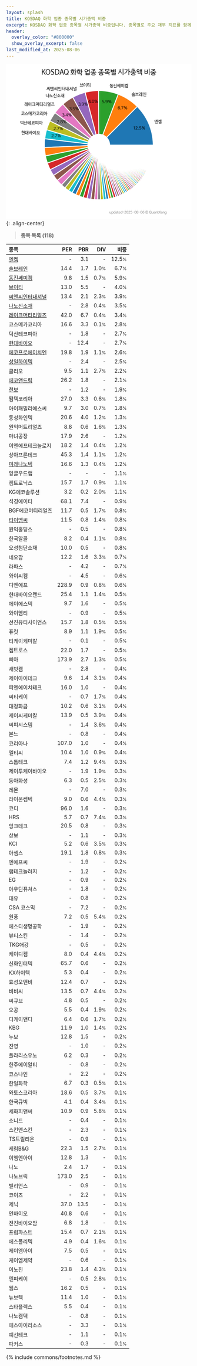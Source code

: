 ```yaml
---
layout: splash
title: KOSDAQ 화학 업종 종목별 시가총액 비중
excerpt: KOSDAQ 화학 업종 종목별 시가총액 비중입니다. 종목별로 주요 재무 지표를 함께 표시합니다.
header:
  overlay_color: "#800000"
  show_overlay_excerpt: false
last_modified_at: 2025-08-06
---
```



![KOSDAQ 화학 업종 종목별 시가총액 비중](/stats/sector/images/kosdaq_업종_화학_종목.png){: .align-center}


> **종목 목록 (118)**<a id="list"></a>

| **종목** | **PER** | **PBR** | **DIV** | **비중** |
| :------- | ------: | ------: | ------: | -------: |
| [엔켐](/348370/) | - | 3.1 | - | 12.5<small>%</small> |
| [솔브레인](/357780/) | 14.4 | 1.7 | 1.0<small>%</small> | 6.7<small>%</small> |
| [동진쎄미켐](/005290/) | 9.8 | 1.5 | 0.7<small>%</small> | 5.9<small>%</small> |
| [브이티](/018290/) | 13.0 | 5.5 | - | 4.0<small>%</small> |
| [씨앤씨인터내셔널](/352480/) | 13.4 | 2.1 | 2.3<small>%</small> | 3.9<small>%</small> |
| [나노신소재](/121600/) | - | 2.8 | 0.4<small>%</small> | 3.5<small>%</small> |
| [레이크머티리얼즈](/281740/) | 42.0 | 6.7 | 0.4<small>%</small> | 3.4<small>%</small> |
| 코스메카코리아 | 16.6 | 3.3 | 0.1<small>%</small> | 2.8<small>%</small> |
| 덕산테코피아 | - | 1.8 | - | 2.7<small>%</small> |
| [현대바이오](/048410/) | - | 12.4 | - | 2.7<small>%</small> |
| [에코프로에이치엔](/383310/) | 19.8 | 1.9 | 1.1<small>%</small> | 2.6<small>%</small> |
| [성일하이텍](/365340/) | - | 2.4 | - | 2.5<small>%</small> |
| 클리오 | 9.5 | 1.1 | 2.7<small>%</small> | 2.2<small>%</small> |
| [에코앤드림](/101360/) | 26.2 | 1.8 | - | 2.1<small>%</small> |
| [천보](/278280/) | - | 1.2 | - | 1.9<small>%</small> |
| 펌텍코리아 | 27.0 | 3.3 | 0.6<small>%</small> | 1.8<small>%</small> |
| 아이패밀리에스씨 | 9.7 | 3.0 | 0.7<small>%</small> | 1.8<small>%</small> |
| 동성화인텍 | 20.6 | 4.0 | 1.2<small>%</small> | 1.3<small>%</small> |
| 원익머트리얼즈 | 8.8 | 0.6 | 1.6<small>%</small> | 1.3<small>%</small> |
| 마녀공장 | 17.9 | 2.6 | - | 1.2<small>%</small> |
| 이엔에프테크놀로지 | 18.2 | 1.4 | 0.4<small>%</small> | 1.2<small>%</small> |
| 상아프론테크 | 45.3 | 1.4 | 1.1<small>%</small> | 1.2<small>%</small> |
| [미래나노텍](/095500/) | 16.6 | 1.3 | 0.4<small>%</small> | 1.2<small>%</small> |
| 잉글우드랩 | - | - | - | 1.1<small>%</small> |
| 켐트로닉스 | 15.7 | 1.7 | 0.9<small>%</small> | 1.1<small>%</small> |
| KG에코솔루션 | 3.2 | 0.2 | 2.0<small>%</small> | 1.1<small>%</small> |
| 석경에이티 | 68.1 | 7.4 | - | 0.9<small>%</small> |
| BGF에코머티리얼즈 | 11.7 | 0.5 | 1.7<small>%</small> | 0.8<small>%</small> |
| [티이엠씨](/425040/) | 11.5 | 0.8 | 1.4<small>%</small> | 0.8<small>%</small> |
| 원익홀딩스 | - | 0.5 | - | 0.8<small>%</small> |
| 한국알콜 | 8.2 | 0.4 | 1.1<small>%</small> | 0.8<small>%</small> |
| 오성첨단소재 | 10.0 | 0.5 | - | 0.8<small>%</small> |
| 네오팜 | 12.2 | 1.6 | 3.3<small>%</small> | 0.7<small>%</small> |
| 라파스 | - | 4.2 | - | 0.7<small>%</small> |
| 와이씨켐 | - | 4.5 | - | 0.6<small>%</small> |
| 디엔에프 | 228.9 | 0.9 | 0.8<small>%</small> | 0.6<small>%</small> |
| 현대바이오랜드 | 25.4 | 1.1 | 1.4<small>%</small> | 0.5<small>%</small> |
| 에이에스텍 | 9.7 | 1.6 | - | 0.5<small>%</small> |
| 와이엠티 | - | 0.9 | - | 0.5<small>%</small> |
| 선진뷰티사이언스 | 15.7 | 1.8 | 0.5<small>%</small> | 0.5<small>%</small> |
| 퓨릿 | 8.9 | 1.1 | 1.9<small>%</small> | 0.5<small>%</small> |
| 티케이케미칼 | - | 0.1 | - | 0.5<small>%</small> |
| 켐트로스 | 22.0 | 1.7 | - | 0.5<small>%</small> |
| 삐아 | 173.9 | 2.7 | 1.3<small>%</small> | 0.5<small>%</small> |
| 새빗켐 | - | 2.8 | - | 0.4<small>%</small> |
| 제이아이테크 | 9.6 | 1.4 | 3.1<small>%</small> | 0.4<small>%</small> |
| 피엔에이치테크 | 16.0 | 1.0 | - | 0.4<small>%</small> |
| 씨티케이 | - | 0.7 | 1.7<small>%</small> | 0.4<small>%</small> |
| 대정화금 | 10.2 | 0.6 | 3.1<small>%</small> | 0.4<small>%</small> |
| 제이씨케미칼 | 13.9 | 0.5 | 3.9<small>%</small> | 0.4<small>%</small> |
| 씨피시스템 | - | 1.4 | 3.6<small>%</small> | 0.4<small>%</small> |
| 본느 | - | 0.8 | - | 0.4<small>%</small> |
| 코리아나 | 107.0 | 1.0 | - | 0.4<small>%</small> |
| 엘티씨 | 10.4 | 1.0 | 0.9<small>%</small> | 0.4<small>%</small> |
| 스톰테크 | 7.4 | 1.2 | 9.4<small>%</small> | 0.3<small>%</small> |
| 제이투케이바이오 | - | 1.9 | 1.9<small>%</small> | 0.3<small>%</small> |
| 동아화성 | 6.3 | 0.5 | 2.5<small>%</small> | 0.3<small>%</small> |
| 레몬 | - | 7.0 | - | 0.3<small>%</small> |
| 라이온켐텍 | 9.0 | 0.6 | 4.4<small>%</small> | 0.3<small>%</small> |
| 코디 | 96.0 | 1.6 | - | 0.3<small>%</small> |
| HRS | 5.7 | 0.7 | 7.4<small>%</small> | 0.3<small>%</small> |
| 잉크테크 | 20.5 | 0.8 | - | 0.3<small>%</small> |
| 상보 | - | 1.1 | - | 0.3<small>%</small> |
| KCI | 5.2 | 0.6 | 3.5<small>%</small> | 0.3<small>%</small> |
| 아셈스 | 19.1 | 1.8 | 0.8<small>%</small> | 0.3<small>%</small> |
| 엔에프씨 | - | 1.9 | - | 0.2<small>%</small> |
| 램테크놀러지 | - | 1.2 | - | 0.2<small>%</small> |
| EG | - | 0.9 | - | 0.2<small>%</small> |
| 아우딘퓨쳐스 | - | 1.8 | - | 0.2<small>%</small> |
| 대유 | - | 0.8 | - | 0.2<small>%</small> |
| CSA 코스믹 | - | 7.2 | - | 0.2<small>%</small> |
| 원풍 | 7.2 | 0.5 | 5.4<small>%</small> | 0.2<small>%</small> |
| 에스디생명공학 | - | 1.9 | - | 0.2<small>%</small> |
| 뷰티스킨 | - | 1.4 | - | 0.2<small>%</small> |
| TKG애강 | - | 0.5 | - | 0.2<small>%</small> |
| 케이디켐 | 8.0 | 0.4 | 4.4<small>%</small> | 0.2<small>%</small> |
| 신화인터텍 | 65.7 | 0.6 | - | 0.2<small>%</small> |
| KX하이텍 | 5.3 | 0.4 | - | 0.2<small>%</small> |
| 효성오앤비 | 12.4 | 0.7 | - | 0.2<small>%</small> |
| 비비씨 | 13.5 | 0.7 | 4.4<small>%</small> | 0.2<small>%</small> |
| 씨큐브 | 4.8 | 0.5 | - | 0.2<small>%</small> |
| 오공 | 5.5 | 0.4 | 1.9<small>%</small> | 0.2<small>%</small> |
| 디케이앤디 | 6.4 | 0.6 | 1.7<small>%</small> | 0.2<small>%</small> |
| KBG | 11.9 | 1.0 | 1.4<small>%</small> | 0.2<small>%</small> |
| 누보 | 12.8 | 1.5 | - | 0.2<small>%</small> |
| 진영 | - | 1.0 | - | 0.2<small>%</small> |
| 폴라리스우노 | 6.2 | 0.3 | - | 0.2<small>%</small> |
| 한주에이알티 | - | 0.8 | - | 0.2<small>%</small> |
| 코스나인 | - | 2.2 | - | 0.2<small>%</small> |
| 한일화학 | 6.7 | 0.3 | 0.5<small>%</small> | 0.1<small>%</small> |
| 와토스코리아 | 18.6 | 0.5 | 3.7<small>%</small> | 0.1<small>%</small> |
| 한국큐빅 | 4.1 | 0.4 | 3.4<small>%</small> | 0.1<small>%</small> |
| 세화피앤씨 | 10.9 | 0.9 | 5.8<small>%</small> | 0.1<small>%</small> |
| 소니드 | - | 0.4 | - | 0.1<small>%</small> |
| 스킨앤스킨 | - | 2.3 | - | 0.1<small>%</small> |
| TS트릴리온 | - | 0.9 | - | 0.1<small>%</small> |
| 세림B&G | 22.3 | 1.5 | 2.7<small>%</small> | 0.1<small>%</small> |
| 이엠앤아이 | 12.8 | 1.3 | - | 0.1<small>%</small> |
| 나노 | 2.4 | 1.7 | - | 0.1<small>%</small> |
| 나노브릭 | 173.0 | 2.5 | - | 0.1<small>%</small> |
| 빌리언스 | - | 0.9 | - | 0.1<small>%</small> |
| 코이즈 | - | 2.2 | - | 0.1<small>%</small> |
| 제닉 | 37.0 | 13.5 | - | 0.1<small>%</small> |
| 인바이오 | 40.8 | 0.6 | - | 0.1<small>%</small> |
| 전진바이오팜 | 6.8 | 1.8 | - | 0.1<small>%</small> |
| 프럼파스트 | 15.4 | 0.7 | 2.1<small>%</small> | 0.1<small>%</small> |
| 에스폴리텍 | 4.9 | 0.4 | 1.6<small>%</small> | 0.1<small>%</small> |
| 제이엠아이 | 7.5 | 0.5 | - | 0.1<small>%</small> |
| 케이엠제약 | - | 0.6 | - | 0.1<small>%</small> |
| 이노진 | 23.8 | 1.4 | 4.3<small>%</small> | 0.1<small>%</small> |
| 엔피케이 | - | 0.5 | 2.8<small>%</small> | 0.1<small>%</small> |
| 웹스 | 16.2 | 0.5 | - | 0.1<small>%</small> |
| 뉴보텍 | 11.4 | 1.0 | - | 0.1<small>%</small> |
| 스타플렉스 | 5.5 | 0.4 | - | 0.1<small>%</small> |
| 나노캠텍 | - | 0.8 | - | 0.1<small>%</small> |
| 에스아이리소스 | - | 3.3 | - | 0.1<small>%</small> |
| 예선테크 | - | 1.1 | - | 0.1<small>%</small> |
| 파커스 | - | 0.3 | - | 0.1<small>%</small> |

{% include commons/footnotes.md %}
